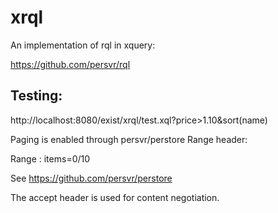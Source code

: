 xrql
====

An implementation of rql in xquery:

https://github.com/persvr/rql

Testing:
--------

http://localhost:8080/exist/xrql/test.xql?price>1.10&sort(name)

Paging is enabled through persvr/perstore Range header:

Range : items=0/10

See https://github.com/persvr/perstore

The accept header is used for content negotiation.